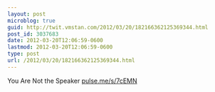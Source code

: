 ```yaml
---
layout: post
microblog: true
guid: http://twit.vmstan.com/2012/03/20/182166362125369344.html
post_id: 3037683
date: 2012-03-20T12:06:59-0600
lastmod: 2012-03-20T12:06:59-0600
type: post
url: /2012/03/20/182166362125369344.html
---
```

You Are Not the Speaker <a href="http://pulse.me/s/7cEMN">pulse.me/s/7cEMN</a>
